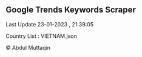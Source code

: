 

## Google Trends Keywords Scraper 
 
Last Update 23-01-2023 , 21:39:05

Country List :
VIETNAM.json



© Abdul Muttaqin 
